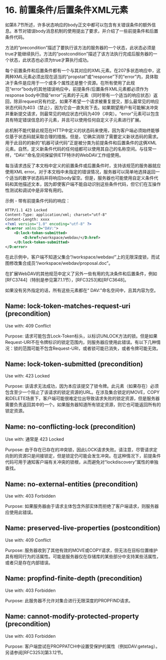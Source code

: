 # 16. 前置条件/后置条件XML元素

如第8.7节所述，许多状态响应的body正文中都可以包含有关错误条件的额外信息。本节对错误body消息机制的使用提出了要求，并介绍了一些前提条件和后置条件代码。

方法的“precondition”描述了要执行该方法的服务器的一个状态，此状态必须是true才能继续执行。方法的“postcondition”描述了该方法执行完成后服务器的一个状态，此状态也必须为true才算执行成功。

每个前置条件和后置条件都有一个与其对应的XML元素。在207多状态响应中，这两种XML元素必须出现在适当的“propstat”或“response”下的“error”内，具体取决于条件是应用于一个或多个属性还是整个资源。在所有使用了此规范“error”body的其他错误响应中，前提条件/后置条件XML元素都必须作为response body中顶级“error”元素的子元素（同时带有一个适当的响应状态）返回，除非request另有约定。如果不希望一个请求被重复提交，那么最常见的响应状态代码为403（禁止），因为它会一直失败下去。如果期望用户有可能解决冲突并重新提交请求，则最常见的响应状态代码为409（冲突）。“error”元素可以包含具有特定错误信息的子元素，并且可以使用任何自定义子元素进行扩展。

此机制不能代替此规范在HTTP中定义的状态码来使用，因为客户端必须始终能够仅基于状态码就采取合理的措施。但是，它确实消除了需要定义新状态码的需求。用于此目的的新的“机器可读代码”正是被分类为前提条件和后置条件的这俩XML元素。自然，定义新条件代码的任何组都可以使用其自己的名称空间。与往常一样，“DAV:”命名空间保留供IETF特许的WebDAV工作组使用。

每当请求违反了本文档中定义的前置条件或后置条件时，支持该规范的服务器就应使用XML error。对于本文档中未指定的错误情况，服务器可以简单地选择返回一个适当的数字状态码并将响应body留空。但是，服务器也可能使用自定义条件代码和其他描述文本，因为即使客户端不能自动识别这些条件代码，但它们在互操作性测试和调试中是非常有用的。

示例 - 带有前提条件代码的响应：
~~~xml
HTTP/1.1 423 Locked
Content-Type: application/xml; charset="utf-8"
Content-Length: xxxx
<?xml version="1.0" encoding="utf-8" ?>
<D:error xmlns:D="DAV:">
    <D:lock-token-submitted>
        <D:href>/workspace/webdav/</D:href>
    </D:lock-token-submitted>
</D:error>
~~~

在此示例中，客户端不知道父集合“/workspace/webdav/”上的无限深度锁，而试图修改集合成员“/workspace/webdav/proposal.doc”。

在扩展WebDAV的其他规范中定义了另外一些有用的先决条件和后置条件，例如[RFC3744]（特别是参见第7.1.1节），[RFC3253]和[RFC3648]。

如果没有另外指定的话，所有这些元素都在“ DAV:”命名空间中，且其内容为空。

## Name: lock-token-matches-request-uri (precondition)

Use with: 409 Conflict

Purpose: 请求可能包含Lock-Token标头，以标识UNLOCK方法的锁。但是如果Request-URI不在令牌标识的锁定范围内，则服务器应使用此错误。有以下几种情况：锁的范围可能不包含Request-URI，或者锁可能已消失，或者令牌可能无效。

## Name: lock-token-submitted (precondition)

Use with: 423 Locked

Purpose: 该请求无法成功，因为本应该提交了锁令牌。此元素（如果存在）必须包含至少一个阻止了该请求的锁定资源的URL。在涉及集合锁定的MOVE，COPY和DELETE场景下，客户端可能很难定位出导致请求失败的锁定资源，但是服务器需要负责返回其中的一个。如果服务器知道所有锁定资源，则它也可能返回所有的锁定资源。

<!ELEMENT lock-token-submitted (href+) >

## Name: no-conflicting-lock (precondition)

Use with: 通常是 423 Locked

Purpose: 由于存在已存在的冲突锁，因此LOCK请求失败。请注意，尽管请求定向到的资源只是间接锁定，但是锁定仍可能会发生冲突。在这种情况下，前提条件代码可用于通知客户端有关冲突的锁根，从而避免对“lockdiscovery”属性的单独查找。

<!ELEMENT no-conflicting-lock (href)* >

## Name: no-external-entities (precondition)

Use with: 403 Forbidden

Purpose: 如果服务器由于请求主体包含外部实体而拒绝了客户端请求，则服务器应使用此错误。

## Name: preserved-live-properties (postcondition)

Use with: 409 Conflict

Purpose: 服务器收到了其他有效的MOVE或COPY请求，但无法在目标位置维护具有相同行为的活属性。可能是服务器仅在存储库的某些部分中支持某些活属性，或者只是存在内部错误。

## Name: propfind-finite-depth (precondition) 

Use with: 403 Forbidden

Purpose: 此服务器不允许对集合进行无限深度的PROPFIND请求。

## Name: cannot-modify-protected-property (precondition)

Use with: 403 Forbidden

Purpose: 客户端尝试在PROPPATCH中设置受保护的属性（例如DAV:getetag）。另请参阅[RFC3253]第3.12节。